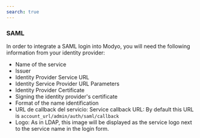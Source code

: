 ```yaml
---
search: true
---
```


### SAML

In order to integrate a SAML login into Modyo, you will need the following information from your identity provider:

- Name of the service
- Issuer
- Identity Provider Service URL
- Identity Service Provider URL Parameters
- Identity Provider Certificate
- Signing the identity provider's certificate
- Format of the name identification
- URL de callback del servicio: Service callback URL: By default this URL is `account_url/admin/auth/saml/callback`
- Logo: As in LDAP, this image will be displayed as the service logo next to the service name in the login form.